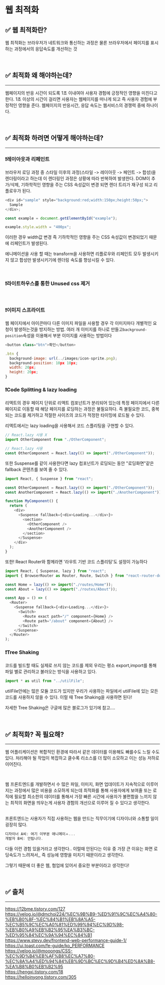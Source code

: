 # 웹 최적화

## ✅ 웹 최적화란?

웹 최적화는 브라우저가 네트워크와 통신하는 과정은 물론 브라우저에서 페이지를 표시하는 과정에서의 응답속도를 개선하는 것

<br>

## ✅ 최적화 왜 해야하는데?

---

웹페이지의 반응 시간이 되도록 1초 이내여야 사용자 경험에 긍정적인 영향을 미친다고 한다. 1초 이상의 시간이 걸리면 사용자는 웹페이지를 떠나게 되고 즉 사용자 경험에 부정적인 영향을 준다. 웹페이지의 반응시간, 응답 속도는 웹서비스의 경쟁력 중에 하나이다.

<br>

## ✅ 최적화 하려면 어떻게 해야하는데?

---

### ❗️레이아웃과 리페인트

브라우저 로딩 과정 중 스타일 이후의 과정(스타일 -> 레이아웃 -> 페인트 -> 합성)을 렌더링이라고 하는데 이 렌더링인 과정은 상황에 따라 반복하여 발생한다. DOM이 추가/삭제, 기하학적인 영향을 주는 CSS 속성값이 변경 되면 렌더 트리가 재구성 되고 리플로우가 된다.

```javascript
<div id="sample" style="background:red;width:150px;height:50px;">
  Sample
</div>;

const example = document.getElementById("example");

example.style.width = "400px";
```

이러한 경우 width값 변경 즉 기하학적인 영향을 주는 CSS 속성값이 변경되었기 때문에 리페인트가 발생된다.

에니메이션을 사용 할 때는 transform을 사용하면 리플로우와 리페인트 모두 발생시키지 않고 합성만 발생시키기에 렌더링 속도를 향상시킬 수 있다.

<br>

### ❗️라이트하우스를 통한 Unused css 제거

<br>

### ❗️이미지 스프라이트

웹 페이지에서 아이콘마다 다른 이미지 파일을 사용할 경우 각 이미지마다 개별적인 요청이 발생하는것을 방지하는 방법. 여러 개 이미지를 하나로 만들고`background-position`속성을 이용해서 부분 이미지를 사용하는 방법이다

```javascript
<button class="btn">확인</button>

.btn {
  background-image: url(../images/icon-sprite.png);
  background-position: 10px 10px;
  width: 20px;
  height: 20px;
}
```

### ❗️Code Splitting & lazy loading

리액트의 경우 페이지 단위로 리액트 컴포넌트가 분리되어 있는데 특정 페이지에서 다른 페이지로 이동할 때 해당 페이지를 로딩하는 과정은 불필요하다. 즉 불필요한 코드, 중복되는 코드를 제거하고 적절한 사이즈의 코드가 적정한 타이밍에 로드될 수 있다.

리액트에서는 lazy loading을 사용해서 코드 스플리팅을 구현할 수 있다.

```javascript
// React.lazy 사용 X
import OtherComponent from "./OtherComponent";

// React.lazy 사용
const OtherComponent = React.lazy(() => import("./OtherComponent"));
```

또한 Suspense를 같이 사용한다면 lazy 컴포넌트가 로딩되는 동안 "로딩화면"같은 fallback 콘텐츠를 보여 줄 수 있다.

```javascript
import React, { Suspense } from "react";

const OtherComponent = React.lazy(() => import("./OtherComponent"));
const AnotherComponent = React.lazy(() => import("./AnotherComponent"));

function MyComponent() {
  return (
    <div>
      <Suspense fallback={<div>Loading...</div>}>
        <section>
          <OtherComponent />
          <AnotherComponent />
        </section>
      </Suspense>
    </div>
  );
}
```

또한! React Router와 함께라면 '라우트 기반 코드 스플리팅'도 설정이 가능하다

```javascript
import React, { Suspense, lazy } from "react";
import { BrowserRouter as Router, Route, Switch } from "react-router-dom";

const Home = lazy(() => import("./routes/Home"));
const About = lazy(() => import("./routes/About"));

const App = () => (
  <Router>
    <Suspense fallback={<div>Loading...</div>}>
      <Switch>
        <Route exact path="/" component={Home} />
        <Route path="/about" component={About} />
      </Switch>
    </Suspense>
  </Router>
);
```

### ❗️Tree Shaking

코드를 빌드할 때도 실제로 쓰지 않는 코드를 제외
우리는 평소 export,import를 통해 파일 별로 관리하고 불러오는 방식을 사용하고 있다.

```javascript
import * as util from "../utilFile";
```

utilFile안에는 많은 모듈 코드가 있지만 우리가 사용하는 파일에서 utilFile에 있는 모든 코드를 사용하지 않을 수 있다. 이럴 때 Tree Shaking을 사용하면 된다!

자세한 Tree Shaking은 구글에 많은 블로그가 있기에 참고....

<br>

## ✅ 최적화? 꼭 필요해?

---

웹 어플리케이션은 복합적인 환경에 따라서 같은 데이터를 이용해도 빠를수도 느릴 수도 있다. 처리해야 될 작업이 복잡하고 클수록 리소스를 더 많이 소모하고 이는 성능 저하로 이어진다.

<br>

웹 프론트엔드를 개발하면서 수 많은 파일, 이미지, 화면 업데이트가 지속적으로 이루어지는 과정에서 많은 비용을 소모하게 되는데 최적화를 통해 사용자에게 보여줄 또는 로직에 필요할 최소한의 데이터를 통해서 가장 빠른 시간에 사용자가 불편함을 느끼지 않는 최적의 화면을 띄우는게 사용자 경험의 개선으로 이루어 질 수 있다고 생각한다.

<br>
프론트엔드는 사용자가 직접 사용하는 웹을 만드는 직무이기에 디자이너와 소통할 일이 굉장히 많다.

```javascript
디자이너 A씨: 여기 이부분 애니메이ㅅ...
개발자 B씨: 안됩니다.
```

다들 이런 경험 있을거라고 생각한다.. 이럴때 안된다는 이유 중 가장 큰 이유는 화면 로딩속도가 느려져서,, 즉 성능에 영향을 미치기 때문이라고 생각한다.

그렇기 때문에 더 좋은 웹, 협업에 있어서 중요한 부분이라고 생각한다!

<br>

## ✅ 출처

---

https://12bme.tistory.com/127
<br>
https://velog.io/@dmchoi224/%EC%9B%B9-%ED%91%9C%EC%A4%80-%EB%B0%8F-%EC%84%B1%EB%8A%A5-%EC%B5%9C%EC%A0%81%ED%99%94%EC%9D%98-%EB%B0%A9%EB%B2%95%EA%B3%BC-%ED%95%84%EC%9A%94%EC%84%B1
<br>
https://www.stevy.dev/frontend-web-performance-guide-1/
<br>
https://ui.toast.com/fe-guide/ko_PERFORMANCE
<br>
https://velog.io/@mooongs/CSS-%EC%9D%B4%EB%AF%B8%EC%A7%80-%EC%8A%A4%ED%94%84%EB%9D%BC%EC%9D%B4%ED%8A%B8-%EA%B8%B0%EB%B2%95
<br>
https://hengxi.tistory.com/18
<br>
https://helloinyong.tistory.com/305

